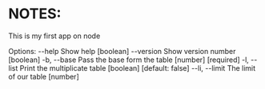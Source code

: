 # NOTES:

This is my first app on node

Options:
      --help         Show help                                     [boolean]
      --version      Show version number                           [boolean]
  -b, --base         Pass the base form the table        [number] [required]
  -l, --list         Print the multiplicate table [boolean] [default: false]
      --li, --limit  The limit of our table                         [number]

